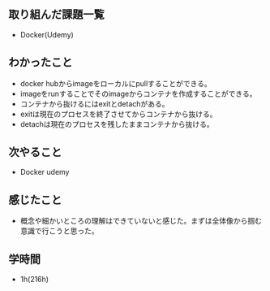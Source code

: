 ## 取り組んだ課題一覧
- Docker(Udemy)
## わかったこと
- docker hubからimageをローカルにpullすることができる。
- imageをrunすることでそのimageからコンテナを作成することができる。
- コンテナから抜けるにはexitとdetachがある。
- exitは現在のプロセスを終了させてからコンテナから抜ける。
- detachは現在のプロセスを残したままコンテナから抜ける。
## 次やること
- Docker udemy
## 感じたこと
- 概念や細かいところの理解はできていないと感じた。まずは全体像から掴む意識で行こうと思った。
## 学時間
- 1h(216h)
